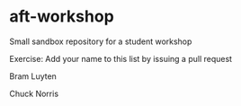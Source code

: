 # aft-workshop
Small sandbox repository for a student workshop

Exercise: Add your name to this list by issuing a pull request

Bram Luyten

Chuck Norris
